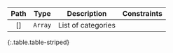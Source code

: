 |Path|Type|Description|Constraints|
|:--:|:--:|:---------:|:---------:|
|[]| `Array` |List of categories||
{:.table.table-striped}
